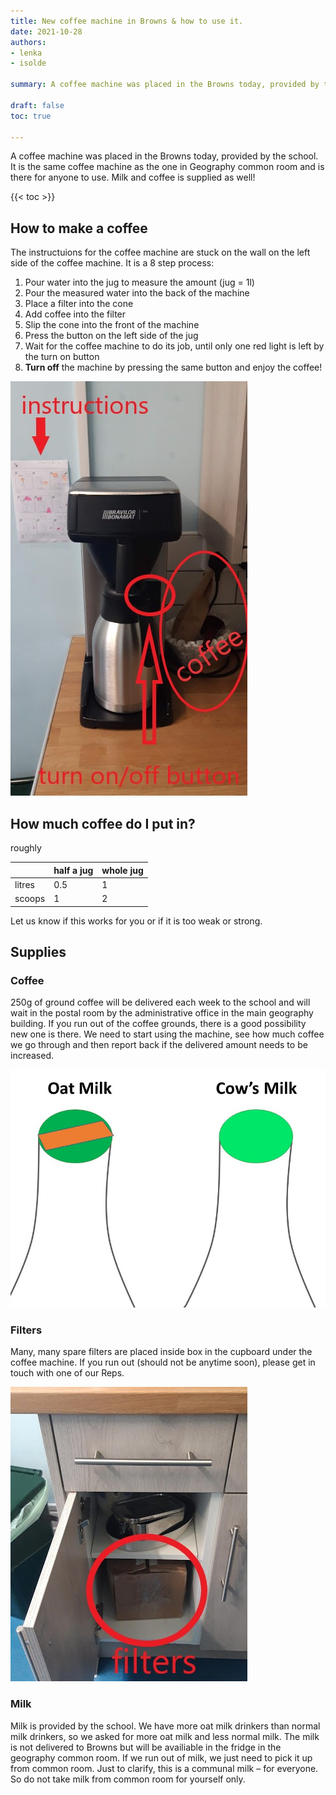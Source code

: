 ```yaml
---
title: New coffee machine in Browns & how to use it.
date: 2021-10-28
authors:
- lenka
- isolde

summary: A coffee machine was placed in the Browns today, provided by the school. It is the same coffee machine as the one in Geography common room and is there for anyone to use. Milk and coffee is supplied as well!

draft: false
toc: true

---
```

A coffee machine was placed in the Browns today, provided by the school. It is the same coffee machine as the one in Geography common room and is there for anyone to use. Milk and coffee is supplied as well!

{{< toc >}} 

<!--more-->

## How to make a coffee

The instructuions for the coffee machine are stuck on the wall on the left side of the coffee machine.
It is a 8 step process:
1. Pour water into the jug to measure the amount (jug = 1l)
2. Pour the measured water into the back of the machine
3. Place a filter into the cone
4. Add coffee into the filter 
5. Slip the cone into the front of the machine
6. Press the button on the left side of the jug
7. Wait for the coffee machine to do its job, until only one red light is left by the turn on button
8. **Turn off** the machine by pressing the same button and enjoy the coffee!

![jpg](./images/image1.jpg)

## How much coffee do I put in?

roughly 

|        | half a jug | whole jug |
|--------|------------|-----------|
| litres | 0.5        | 1         |
| scoops | 1          | 2         |

Let us know if this works for you or if it is too weak or strong.


## Supplies

### Coffee

250g of ground coffee will be delivered each week to the school and will wait in the postal room by the administrative office in the main geography building. If you run out of the coffee grounds, there is a good possibility new one is there.  We need to start using the machine, see how much coffee we go through and then report back if the delivered amount needs to be increased.

![jpg](./images/image3.jpg)


### Filters

Many, many spare filters are placed inside box in the cupboard under the coffee machine. If you run out (should not be anytime soon), please get in touch with one of our Reps.

![jpg](./images/image2.jpg)

### Milk

Milk is provided by the school. We have more oat milk drinkers than normal milk drinkers, so we asked for more oat milk and less normal milk. The milk is not delivered to Browns but will be availiable in the fridge in the geography common room. If we run out of milk, we just need to pick it up from common room. Just to clarify, this is a communal milk – for everyone. So do not take milk from common room for yourself only.
